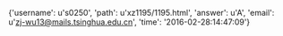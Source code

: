 {'username': u's0250', 'path': u'xz1195/1195.html', 'answer': u'A', 'email': u'zj-wu13@mails.tsinghua.edu.cn', 'time': '2016-02-28:14:47:09'}